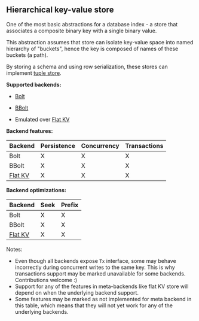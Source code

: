 ## Hierarchical key-value store

One of the most basic abstractions for a database index - a store that associates a composite
binary key with a single binary value.

This abstraction assumes that store can isolate key-value space into named hierarchy of "buckets",
hence the key is composed of names of these buckets (a path).

By storing a schema and using row serialization, these stores can implement [tuple store](./tuple-strict.md).

**Supported backends:**

* [Bolt](https://github.com/boltdb/bolt)
* [BBolt](https://github.com/coreos/bbolt)

* Emulated over [Flat KV](./kv-flat.md)

**Backend features:**

| Backend                 | Persistence | Concurrency | Transactions |
|-------------------------|-------------|-------------|--------------|
| Bolt                    | X           | X           | X            |
| BBolt                   | X           | X           | X            |
| [Flat KV](./kv-flat.md) | X           | X           | X            |

**Backend optimizations:**

| Backend                 | Seek | Prefix |
|-------------------------|------|--------|
| Bolt                    | X    | X      |
| BBolt                   | X    | X      |
| [Flat KV](./kv-flat.md) | X    | X      |

Notes:

* Even though all backends expose `Tx` interface, some may behave incorrectly
  during concurrent writes to the same key. This is why transactions support
  may be marked unavailable for some backends. Contributions welcome :)
* Support for any of the features in meta-backends like flat KV store will depend
  on when the underlying backend support.
* Some features may be marked as not implemented for meta backend in this table,
  which means that they will not yet work for any of the underlying backends.

